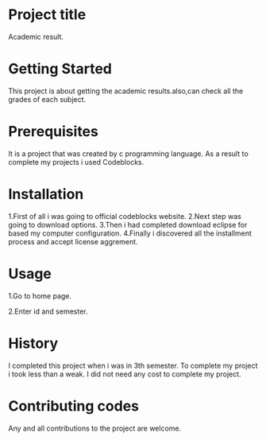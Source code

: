 # Project title

Academic result.

# Getting Started
This project is about getting the academic results.also,can check all the grades of each subject.

# Prerequisites
It is a project that was created by c programming language. As a result to complete my projects i used Codeblocks.

# Installation
1.First of all i was going to official codeblocks website. 
2.Next step was going to download options.
3.Then i had completed download eclipse for based my computer configuration. 
4.Finally i discovered all the installment process and accept license aggrement.

# Usage
1.Go to home page.

2.Enter id and semester.

# History
I completed this project when i was in 3th semester. To complete my project i took less than a weak. I did not need any cost to complete my project.


# Contributing codes
Any and all contributions to the project are welcome.


